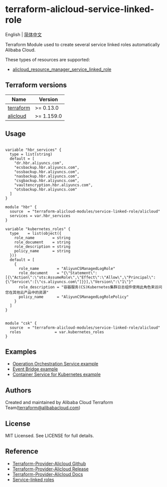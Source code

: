 # terraform-alicloud-service-linked-role


English | [简体中文](https://github.com/terraform-alicloud-modules/terraform-alicloud-service-linked-role/blob/master/README-CN.md)

Terraform Module used to create several service linked roles automatically Alibaba Cloud.

These types of resources are supported:

* [alicloud_resource_manager_service_linked_role](https://registry.terraform.io/providers/aliyun/alicloud/latest/docs/resources/resource_manager_service_linked_role)

## Terraform versions

| Name | Version |
|------|---------|
| <a name="requirement_terraform"></a> [terraform](#requirement\_terraform) | >= 0.13.0 |
| <a name="requirement_alicloud"></a> [alicloud](#requirement\_alicloud) | >= 1.159.0 |

## Usage

```hcl

variable "hbr_services" {
  type = list(string)
  default = [
    "dr.hbr.aliyuncs.com",
    "ecsbackup.hbr.aliyuncs.com",
    "ossbackup.hbr.aliyuncs.com",
    "nasbackup.hbr.aliyuncs.com",
    "csgbackup.hbr.aliyuncs.com",
    "vaultencryption.hbr.aliyuncs.com",
    "otsbackup.hbr.aliyuncs.com"
  ]
}

module "hbr" {  
  source  = "terraform-alicloud-modules/service-linked-role/alicloud"
  services = var.hbr_services
}

variable "kubernetes_roles" {
  type    = list(object({
    role_name        = string
    role_document    = string
    role_description = string
    policy_name      = string
  }))
  default = [
    {
      role_name        = "AliyunCSManagedLogRole"
      role_document    = "{\"Statement\":[{\"Action\":\"sts:AssumeRole\",\"Effect\":\"Allow\",\"Principal\":{\"Service\":[\"cs.aliyuncs.com\"]}}],\"Version\":\"1\"}"
      role_description = "容器服务(CS)Kubernetes集群日志组件使用此角色来访问您在其他云产品中的资源"
      policy_name      = "AliyunCSManagedLogRolePolicy"
    }
  ]
}


module "csk" {
  source  = "terraform-alicloud-modules/service-linked-role/alicloud"
  roles               = var.kubernetes_roles
}
```

## Examples

* [Operation Orchestration Service example](https://github.com/terraform-alicloud-modules/terraform-alicloud-service-linked-role/tree/master/examples/oos)
* [Event Bridge example](https://github.com/terraform-alicloud-modules/terraform-alicloud-service-linked-role/tree/master/examples/eventbridge)
* [Container Service for Kubernetes example](https://github.com/terraform-alicloud-modules/terraform-alicloud-service-linked-role/tree/master/examples/container-service-kubernetes)


Authors
-------
Created and maintained by Alibaba Cloud Terraform Team(terraform@alibabacloud.com)

License
----
 MIT Licensed. See LICENSE for full details.

Reference
---------
* [Terraform-Provider-Alicloud Github](https://github.com/terraform-providers/terraform-provider-alicloud)
* [Terraform-Provider-Alicloud Release](https://releases.hashicorp.com/terraform-provider-alicloud/)
* [Terraform-Provider-Alicloud Docs](https://www.terraform.io/docs/providers/alicloud/index.html)
* [Service-linked roles](https://www.alibabacloud.com/help/en/doc-detail/160674.html)